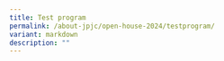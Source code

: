 ```yaml
---
title: Test program
permalink: /about-jpjc/open-house-2024/testprogram/
variant: markdown
description: ""
---
```


